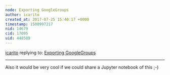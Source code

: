 ```yaml
---
node: Exporting GoogleGroups
author: icarito
created_at: 2017-07-25 15:40:17 +0000
timestamp: 1500997217
nid: 14679
cid: 17095
uid: 448589
---
```




[icarito](../profile/icarito) replying to: [Exporting GoogleGroups](../notes/bsugar/07-25-2017/exporting-googlegroups)

----
Also it would be very cool if we could share a Jupyter notebook of this ;-)